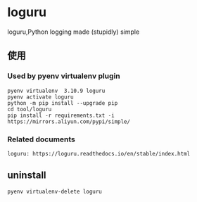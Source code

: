 # loguru

loguru,Python logging made (stupidly) simple

## 使用

### Used by pyenv virtualenv plugin

    pyenv virtualenv  3.10.9 loguru
    pyenv activate loguru
    python -m pip install --upgrade pip
    cd tool/loguru
    pip install -r requirements.txt -i https://mirrors.aliyun.com/pypi/simple/

### Related documents

    loguru: https://loguru.readthedocs.io/en/stable/index.html

## uninstall

    pyenv virtualenv-delete loguru
